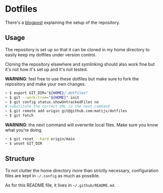 # Dotfiles

There's a [blogpost][0] explaining the setup of the repository.

## Usage

The repository is set up so that it can be cloned in my home directory to easily
keep my dotfiles under version control.

Cloning the repository elsewhere and symlinking should also work fine but it's
not how it's set up and it's not tested.

**WARNING**: feel free to use these dotfiles but make sure to fork the repository
and make your own changes.

```bash
~ $ export GIT_DIR="${HOME}/.dotfiles"
~ $ git --work-tree="${HOME}" init
~ $ git config status.showUntrackedFiles no
# substitute the correct URL in the next command
~ $ git remote add origin git@github.com:matijs/dotfiles
~ $ git fetch
```

**WARNING**: the next command will overwrite local files. Make sure you know what
you're doing.

```bash
~ $ git reset --hard origin/main
~ $ unset GIT_DIR
```

## Structure

To not clutter the home directory more than strictly necessary, configuration
files are kept in `~/.config` as much as possible. 

As for this README file, it lives in `~/.github/README.md`.

[0]: https://probablerobot.net/2021/05/keeping-'live'-dotfiles-in-a-git-repo/
